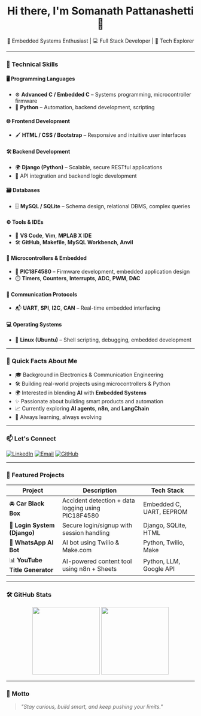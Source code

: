 <h1 align="center">Hi there, I'm Somanath Pattanashetti 👋</h1>

<p align="center">
  🚀 Embedded Systems Enthusiast | 💻 Full Stack Developer | 🤖 Tech Explorer
</p>

---

### 🔧 Technical Skills

#### 🖥️ Programming Languages
- ⚙️ **Advanced C / Embedded C** – Systems programming, microcontroller firmware
- 🐍 **Python** – Automation, backend development, scripting

#### 🌐 Frontend Development
- 🖌️ **HTML / CSS / Bootstrap** – Responsive and intuitive user interfaces

#### 🛠️ Backend Development
- 🌍 **Django (Python)** – Scalable, secure RESTful applications
- 🔐 API integration and backend logic development

#### 🗃️ Databases
- 🗄️ **MySQL / SQLite** – Schema design, relational DBMS, complex queries

#### ⚙️ Tools & IDEs
- 🧰 **VS Code**, **Vim**, **MPLAB X IDE**
- 🛠️ **GitHub**, **Makefile**, **MySQL Workbench**, **Anvil**

#### 🔌 Microcontrollers & Embedded
- 🎯 **PIC18F4580** – Firmware development, embedded application design
- ⏱️ **Timers**, **Counters**, **Interrupts**, **ADC**, **PWM**, **DAC**

#### 📡 Communication Protocols
- 📬 **UART**, **SPI**, **I2C**, **CAN** – Real-time embedded interfacing

#### 💻 Operating Systems
- 🐧 **Linux (Ubuntu)** – Shell scripting, debugging, embedded development

---

### 🌟 Quick Facts About Me

- 🎓 Background in Electronics & Communication Engineering  
- 🛠️ Building real-world projects using microcontrollers & Python  
- 🌍 Interested in blending **AI** with **Embedded Systems**  
- ✨ Passionate about building smart products and automation  
- 📈 Currently exploring **AI agents**, **n8n**, and **LangChain**  
- 🧠 Always learning, always evolving

---

### 📫 Let's Connect

<p align="left">
  <a href="https://www.linkedin.com/in/somanath-pattanashetti/" target="_blank"><img alt="LinkedIn" src="https://img.shields.io/badge/LinkedIn-blue?style=for-the-badge&logo=linkedin&logoColor=white"></a>
  <a href="mailto:somanath.dev@gmail.com"><img alt="Email" src="https://img.shields.io/badge/Gmail-D14836?style=for-the-badge&logo=gmail&logoColor=white"></a>
  <a href="https://github.com/somanathp18" target="_blank"><img alt="GitHub" src="https://img.shields.io/badge/GitHub-181717?style=for-the-badge&logo=github&logoColor=white"></a>
</p>

---

### 📂 Featured Projects

| Project | Description | Tech Stack |
|--------|-------------|------------|
| 🚘 **Car Black Box** | Accident detection + data logging using PIC18F4580 | Embedded C, UART, EEPROM |
| 🔐 **Login System (Django)** | Secure login/signup with session handling | Django, SQLite, HTML |
| 🤖 **WhatsApp AI Bot** | AI bot using Twilio & Make.com | Python, Twilio, Make |
| 📊 **YouTube Title Generator** | AI-powered content tool using n8n + Sheets | Python, LLM, Google API |

---

### 🛠️ GitHub Stats

<p align="center">
  <img src="https://github-readme-stats.vercel.app/api?username=somanathp18&show_icons=true&theme=github_dark" height="180px">
  <img src="https://github-readme-stats.vercel.app/api/top-langs/?username=somanathp18&layout=compact&theme=github_dark" height="180px">
</p>

---

### 🚀 Motto

> *"Stay curious, build smart, and keep pushing your limits."*
